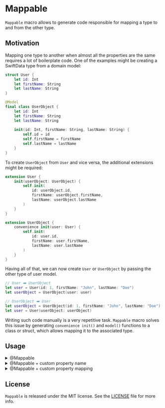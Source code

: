 # Mappable

`Mappable` macro allows to generate code responsible for mapping a type to and from the other type.

## Motivation

Mapping one type to another when almost all the properties are the same requires a lot of boilerplate code. One of the examples might be creating a SwiftData type from a domain model:
```swift
struct User {
    let id: Int
    let firstName: String
    let lastName: String
}

@Model
final class UserObject {
    let id: Int
    let firstName: String
    let lastName: String
    
    init(id: Int, firstName: String, lastName: String) {
        self.id = id
        self.firstName = firstName
        self.lastName = lastName
    }
}
```
To create `UserObject` from `User` and vice versa, the additional extensions might be required:

```swift
extension User {
    init(userObject: UserObject) {
        self.init(
            id: userObject.id,
            firstName: userObject.firstName,
            lastName: userObject.lastName
        )
    }
}

extension UserObject {
    convenience init(user: User) {
        self.init(
            id: user.id,
            firstName: user.firstName,
            lastName: user.lastName
        )
    }
}
```
Having all of that, we can now create `User` or `UserObject` by passing the other type of user model.
```swift
// User ➡️ UserObject
let user = User(id: 1, firstName: "John", lastName: "Doe")
let userObject = UserObject(user: user)

// UserObject ➡️ User
let userObject = UserObject(id: 1, firstName: "John", lastName: "Doe")
let user = User(userObject: userObject)
```
Writing such code manually is a very repetitive task. `Mappable` macro solves this issue by generating `convenience init()` and `model()` functions to a class or struct, which allows mapping it to the associated type.

## Usage

<details>
<summary>@Mappable</summary>

```swift
struct User {
    let id: Int
    let firstName: String
    let lastName: String
}

@Model
@Mappable(to: User.self)
final class UserObject {
    let id: Int
    let firstName: String
    let lastName: String
    
    init(id: Int, firstName: String, lastName: String) {
        self.id = id
        self.firstName = firstName
        self.lastName = lastName
    }
}

🔽

@Model
final class UserObject {
    let id: Int
    let firstName: String
    let lastName: String
    
    init(id: Int, firstName: String, lastName: String) {
        self.id = id
        self.firstName = firstName
        self.lastName = lastName
    }

    convenience init(model: User) {
        self.init(
            id: model.id,
            firstName: model.firstName,
            lastName: model.lastName
        )
    }

    func model() -> User {
        .init(
            id: id,
            firstName: firstName,
            lastName: lastName
        )
    }
}
```
</details>

<details>
<summary>@Mappable + custom property name</summary>

```swift
struct User {
    let id: Int
    let firstName: String
    let lastName: String
}

@Model
@Mappable(to: User.self)
final class UserObject {
    @Map("id")
    let identifier: Int
    let firstName: String
    let lastName: String
    
    init(identifier: Int, firstName: String, lastName: String) {
        self.identifier = identifier
        self.firstName = firstName
        self.lastName = lastName
    }
}

🔽

@Model
final class UserObject {
    let identifier: Int
    let firstName: String
    let lastName: String
    
    init(identifier: Int, firstName: String, lastName: String) {
        self.identifier = identifier
        self.firstName = firstName
        self.lastName = lastName
    }
    
    convenience init(model: User) {
        self.init(
            identifier: model.id,
            firstName: model.firstName,
            lastName: model.lastName
        )
    }

    func model() -> User {
        .init(
            id: identifier,
            firstName: firstName,
            lastName: lastName
        )
    }
}
```
</details>

<details>
<summary>@Mappable + custom property mapping</summary>

```swift
struct Identifier {
    let value: Int
}

struct User {
    let id: Identifier
    let firstName: String
    let lastName: String
}

@Model
@Mappable(to: User.self)
final class UserObject {
    @Map(from: \.value, to: Identifier.init(value:))
    let id: Int
    let firstName: String
    let lastName: String
    
    init(id: Int, firstName: String, lastName: String) {
        self.id = id
        self.firstName = firstName
        self.lastName = lastName
    }
}

🔽

@Model
final class UserObject {
    let id: Int
    let firstName: String
    let lastName: String
    
    init(id: Int, firstName: String, lastName: String) {
        self.id = id
        self.firstName = firstName
        self.lastName = lastName
    }

    convenience init(model: User) {
        self.init(
            id: model.id[keyPath: \.value],
            firstName: model.firstName,
            lastName: model.lastName
        )
    }

    func model() -> User {
        .init(
            id: Identifier.init(value:)(id),
            firstName: firstName,
            lastName: lastName
        )
    }
}
```
</details>

## License

`Mappable` is released under the MIT license. See the [LICENSE](LICENSE) file for more info.
